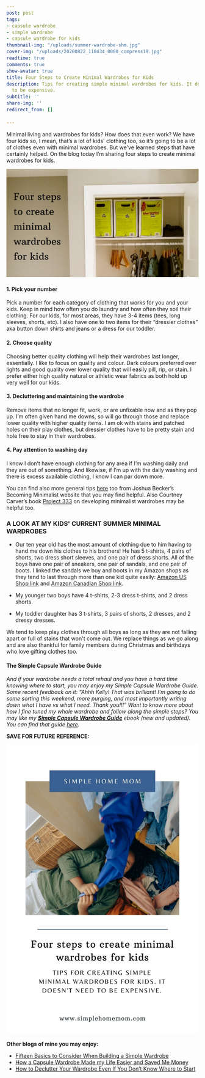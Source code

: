 ```yaml
---
post: post
tags:
- capsule wardrobe
- simple wardrobe
- capsule wardrobe for kids
thumbnail-img: "/uploads/summer-wardrobe-shm.jpg"
cover-img: "/uploads/20200822_110434_0000_compress19.jpg"
readtime: true
comments: true
show-avatar: true
title: Four Steps to Create Minimal Wardrobes for Kids
description: Tips for creating simple minimal wardrobes for kids. It doesn't need
  to be expensive.
subtitle: ''
share-img: ''
redirect_from: []

---
```

Minimal living and wardrobes for kids? How does that even work? We have four kids so, I mean, that’s a lot of kids' clothing too, so it’s going to be a lot of clothes even with minimal wardrobes. But we’ve learned steps that have certainly helped. On the blog today I’m sharing four steps to create minimal wardrobes for kids.

![An image of my son's closet.](/uploads/wardrobe.jpg "wadrobe")

#### 1. Pick your number

Pick a number for each category of clothing that works for you and your kids. Keep in mind how often you do laundry and how often they soil their clothing. For our kids, for most areas, they have 3-4 items (tees, long sleeves, shorts, etc). I also have one to two items for their “dressier clothes” aka button down shirts and jeans or a dress for our toddler.

#### 2. Choose quality

Choosing better quality clothing will help their wardrobes last longer, essentially. I like to focus on quality and colour. Dark colours preferred over lights and good quality over lower quality that will easily pill, rip, or stain. I prefer either high quality natural or athletic wear fabrics as both hold up very well for our kids.

#### 3. Decluttering and maintaining the wardrobe

Remove items that no longer fit, work, or are unfixable now and as they pop up. I’m often given hand me downs, so will go through those and replace lower quality with higher quality items. I am ok with stains and patched holes on their play clothes, but dressier clothes have to be pretty stain and hole free to stay in their wardrobes.

#### 4. Pay attention to washing day

I know I don’t have enough clothing for any area if I’m washing daily and they are out of something. And likewise, if I’m up with the daily washing and there is excess available clothing, I know I can par down more.

You can find also more general tips [here](https://www.becomingminimalist.com/thin-closet/) too from Joshua Becker’s Becoming Minimalist website that you may find helpful. Also Courtney Carver’s book [Project 333](https://amzn.to/2ZdURKp) on developing minimalist wardrobes may be helpful too.

### A LOOK AT MY KIDS' CURRENT SUMMER MINIMAL WARDROBES

* Our ten year old has the most amount of clothing due to him having to hand me down his clothes to his brothers! He has 5 t-shirts, 4 pairs of shorts, two dress short sleeves, and one pair of dress shorts. All of the boys have one pair of sneakers, one pair of sandals, and one pair of boots. I linked the sandals we buy and boots in my Amazon shops as they tend to last through more than one kid quite easily: [Amazon US Shop link](www.amazon.com/shop/simplehomemom) and [Amazon Canadian Shop link](www.amazon.ca/shop/simplehomemom).


* My younger two boys have 4 t-shirts, 2-3 dress t-shirts, and 2 dress shorts. 


* My toddler daughter has 3 t-shirts, 3 pairs of shorts, 2 dresses, and 2 dressy dresses.

We tend to keep play clothes through all boys as long as they are not falling apart or full of stains that won't come out. We replace things as we go along and are also thankful for family members during Christmas and birthdays who love gifting clothes too.

#### The Simple Capsule Wardrobe Guide

_And if your wardrobe needs a total rehaul and you have a hard time knowing where to start, you may enjoy my Simple Capsule Wardrobe Guide. Some recent feedback on it: “Ahhh Kelly! That was brilliant! I’m going to do some sorting this weekend, more purging, and most importantly writing down what I have vs what I need. Thank you!!!” Want to know more about how I fine tuned my whole wardrobe and follow along the simple steps? You may like my_ [**_Simple Capsule Wardrobe Guide_**](https://www.simplehomemom.com/simple-capsule-wardrobe-guide/) _ebook (new and updated). You can find that guide_ [_here_](https://www.simplehomemom.com/simple-capsule-wardrobe-guide/)_._

**SAVE FOR FUTURE REFERENCE:**

![A woman laying in a bed of messy clothes with the blog title below it.](/uploads/four-steps-to-create-minimal-wardrobes-for-kids-shm.jpg "Four steps to create minimal wardrobes for kids SHM")

**Other blogs of mine you may enjoy:**

* [Fifteen Basics to Consider When Building a Simple Wardrobe](https://www.simplehomemom.com/2020-11-11-fifteen-basics-to-consider-when-building-a-simple-wardrobe/)
* [How a Capsule Wardrobe Made my Life Easier and Saved Me Money](https://www.simplehomemom.com/2020-10-27-how-a-capsule-wardrobe-made-my-life-easier-and-saved-me-money/)
* [How to Declutter Your Wardrobe Even If You Don’t Know Where to Start](https://www.simplehomemom.com/2020-08-25-how-to-declutter-your-wardrobe-even-if-you-don-t-know-where-to-start/)
